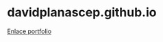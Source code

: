 # davidplanascep.github.io 
<a href="https://davidplanascep.github.io/portfolio">Enlace portfolio</a>
